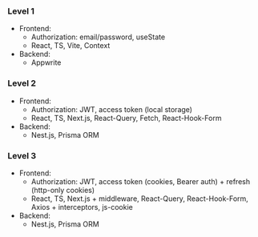 ### Level 1
- Frontend:
  - Authorization: email/password, useState 
  - React, TS, Vite, Context
- Backend:
  - Appwrite

### Level 2
- Frontend:
  - Authorization: JWT, access token (local storage)
  - React, TS, Next.js, React-Query, Fetch, React-Hook-Form
- Backend:
  - Nest.js, Prisma ORM

### Level 3
- Frontend:
  - Authorization: JWT, access token (cookies, Bearer auth) + refresh (http-only cookies)
  - React, TS, Next.js + middleware, React-Query, React-Hook-Form, Axios + interceptors, js-cookie
- Backend:
  - Nest.js, Prisma ORM